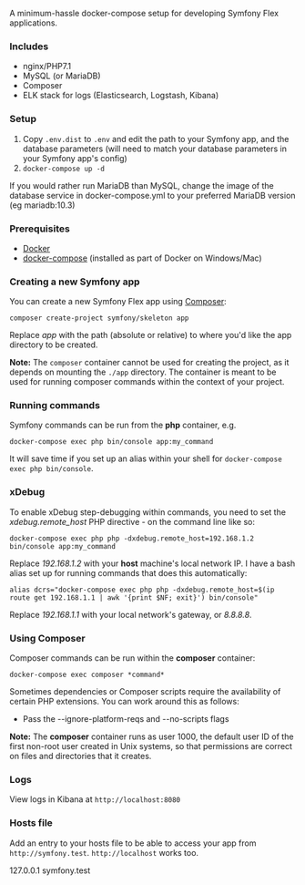 A minimum-hassle docker-compose setup for developing Symfony Flex applications.

### Includes

* nginx/PHP7.1
* MySQL (or MariaDB)
* Composer
* ELK stack for logs (Elasticsearch, Logstash, Kibana)

### Setup

1. Copy `.env.dist` to `.env` and edit the path to your Symfony app, and the database parameters (will need to match your database parameters in your Symfony app's config)
2. `docker-compose up -d`

If you would rather run MariaDB than MySQL, change the image of the database service in docker-compose.yml to your preferred MariaDB version (eg mariadb:10.3)

### Prerequisites

* [Docker](https://www.docker.com/get-docker)
* [docker-compose](https://docs.docker.com/compose/install/) (installed as part of Docker on Windows/Mac)

### Creating a new Symfony app

You can create a new Symfony Flex app using [Composer](https://getcomposer.org/):

```
composer create-project symfony/skeleton app
```

Replace *app* with the path (absolute or relative) to where you'd like the app directory to be created.

**Note:** The `composer` container cannot be used for creating the project, as it depends on mounting the `./app` directory. The container is meant to be used for running composer commands within the context of your project.

### Running commands

Symfony commands can be run from the **php** container, e.g.

```
docker-compose exec php bin/console app:my_command
```

It will save time if you set up an alias within your shell for `docker-compose exec php bin/console`.

### xDebug

To enable xDebug step-debugging within commands, you need to set the *xdebug.remote_host* PHP directive - on the command line like so:

```
docker-compose exec php php -dxdebug.remote_host=192.168.1.2 bin/console app:my_command
```

Replace *192.168.1.2* with your **host** machine's local network IP. I have a bash alias set up for running commands that does this automatically:

```
alias dcrs="docker-compose exec php php -dxdebug.remote_host=$(ip route get 192.168.1.1 | awk '{print $NF; exit}') bin/console"
```

Replace *192.168.1.1* with your local network's gateway, or *8.8.8.8*.

### Using Composer

Composer commands can be run within the **composer** container:

`docker-compose exec composer *command*`

Sometimes dependencies or Composer scripts require the availability of certain PHP extensions. You can work around this as follows:

* Pass the --ignore-platform-reqs and --no-scripts flags

**Note:** The **composer** container runs as user 1000, the default user ID of the first non-root user created in Unix systems, so that permissions are correct on files and directories that it creates.

### Logs

View logs in Kibana at `http://localhost:8080`

### Hosts file

Add an entry to your hosts file to be able to access your app from `http://symfony.test`. `http://localhost` works too.

127.0.0.1 symfony.test
